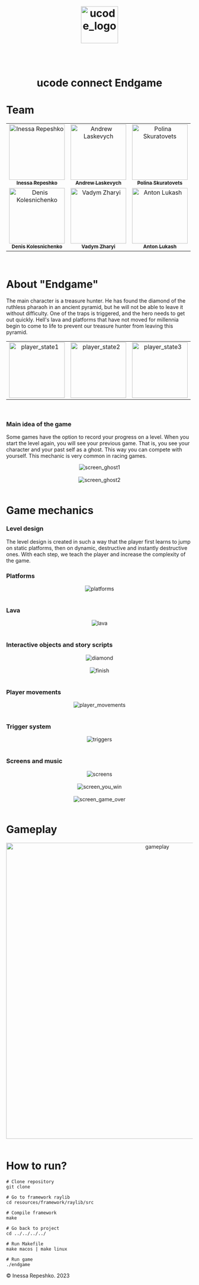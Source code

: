 <head>
    <h1>
        <p align="center">
            <a href="https://ucode.world/en/" target="_blank">
                <img src="https://github.com/InessaRepeshko/InessaRepeshko/blob/main/ucode/ucode_it_academy_logo.svg" height="100px" alt="ucode_logo">
            </a>
        </p><br />
        <p align="center">ucode connect Endgame</p>
    </h1>
</head>



# Team
<div>
    <table width="100%" border="0" cellpadding="1" align="center">  
        <tr>
            <td align="center">
                <a href="https://github.com/InessaRepeshko">
                    <img src="https://avatars.githubusercontent.com/u/80609514?v=4?s=100" width="150px;" alt="Inessa Repeshko"/><br />
                    <sub><b>Inessa Repeshko</b></sub>
                </a><br />
            </td>
            <td align="center">
                <a href="https://github.com/laskevych">
                    <img src="https://avatars.githubusercontent.com/u/29709878?v=4?s=100" width="150px;" alt="Andrew Laskevych"/><br />
                    <sub><b>Andrew Laskevych</b></sub>
                </a><br />
            </td>
            <td align="center">
                <a href="https://github.com/paulyushonke">
                    <img src="https://avatars.githubusercontent.com/u/106449318?v=4?s=100" width="150px;" alt="Polina Skuratovets"/><br />
                    <sub><b>Polina Skuratovets</b></sub>
                </a><br />
            </td>
        </tr>
        <tr>
            <td align="center">
                <a href="https://github.com/Kolesnichenko0">
                     <img src="https://avatars.githubusercontent.com/u/99329524?v=4?s=100" width="150px;" alt="Denis Kolesnichenko"/><br />
                     <sub><b>Denis Kolesnichenko</b></sub>
                </a><br />
            </td>
            <td align="center">
                <a href="https://github.com/vzharyi">
                    <img src="https://avatars.githubusercontent.com/u/119208171?v=4?s=100" width="150px;" alt="Vadym Zharyi"/><br />
                    <sub><b>Vadym Zharyi</b></sub>
                </a><br />
            </td>
            <td align="center">
                <a href="https://github.com/Forzenook">
                    <img src="https://avatars.githubusercontent.com/u/119075422?v=4?s=100" width="150px;" alt="Anton Lukash"/><br />
                    <sub><b>Anton Lukash</b></sub>
                </a><br />
            </td>
        </tr>
    </table>
</div><br />



# About "Endgame"

The main character is a treasure hunter. He has found the diamond of the ruthless pharaoh in an ancient pyramid, but he will not be able to leave it without difficulty. One of the traps is triggered, and the hero needs to get out quickly. Hell's lava and platforms that have not moved for millennia begin to come to life to prevent our treasure hunter from leaving this pyramid.

<div align="center">
    <table width="100%" border="0" cellpadding="0" cellspacing="0" align="center">  
        <tr>
            <td align="center"><img src="https://github.com/InessaRepeshko/ucode-connect-Marathon-C-endgame/blob/main/screens/payer_state1.png" width="150px;" alt="player_state1"/></td>
            <td align="center"><img src="https://github.com/InessaRepeshko/ucode-connect-Marathon-C-endgame/blob/main/screens/payer_state2.png" width="150px;" alt="player_state2"/></td>
            <td align="center"><img src="https://github.com/InessaRepeshko/ucode-connect-Marathon-C-endgame/blob/main/screens/payer_state3.png" width="150px;" alt="player_state3"/></td>
        </tr>
    </table>
</div><br />

### Main idea of the game

Some games have the option to record your progress on a level. When you start the level again, you will see your previous game. That is, you see your character and your past self as a ghost. This way you can compete with yourself. This mechanic is very common in racing games.
<div align="center">
    <img src="https://github.com/InessaRepeshko/ucode-connect-Marathon-C-endgame/blob/main/screens/screen_ghost1.png" alt="screen_ghost1">
</div><br />
<div align="center">
    <img src="https://github.com/InessaRepeshko/ucode-connect-Marathon-C-endgame/blob/main/screens/screen_ghost2.png" alt="screen_ghost2">
</div><br />



# Game mechanics

### Level design

The level design is created in such a way that the player first learns to jump on static platforms, then on dynamic, destructive and instantly destructive ones. With each step, we teach the player and increase the complexity of the game.

### Platforms

<div align="center">
    <img src="https://github.com/InessaRepeshko/ucode-connect-Marathon-C-endgame/blob/main/screens/platforms.gif" alt="platforms">
</div><br />

### Lava

<div align="center">
    <img src="https://github.com/InessaRepeshko/ucode-connect-Marathon-C-endgame/blob/main/screens/lava.gif" alt="lava">
</div><br />

### Interactive objects and story scripts

<div align="center">
    <img src="https://github.com/InessaRepeshko/ucode-connect-Marathon-C-endgame/blob/main/screens/diamond.gif" alt="diamond"><br />
</div><br />
<div align="center">
    <img src="https://github.com/InessaRepeshko/ucode-connect-Marathon-C-endgame/blob/main/screens/finish.gif" alt="finish">
</div><br />

### Player movements

<div align="center">
    <img src="https://github.com/InessaRepeshko/ucode-connect-Marathon-C-endgame/blob/main/screens/player_movements.gif" alt="player_movements">
</div><br />

### Trigger system

<div align="center">
    <img src="https://github.com/InessaRepeshko/ucode-connect-Marathon-C-endgame/blob/main/screens/triggers.png" alt="triggers">
</div><br />

### Screens and music

<div align="center">
    <img src="https://github.com/InessaRepeshko/ucode-connect-Marathon-C-endgame/blob/main/screens/screens.png" alt="screens">
</div><br />
<div align="center">
    <img src="https://github.com/InessaRepeshko/ucode-connect-Marathon-C-endgame/blob/main/screens/screen_you_win.gif" alt="screen_you_win">
</div><br />
<div align="center">
    <img src="https://github.com/InessaRepeshko/ucode-connect-Marathon-C-endgame/blob/main/screens/screen_game_over.gif" alt="screen_game_over">
</div><br />



# Gameplay

<div align="center">
    <a href="https://www.youtube.com/watch?v=AaT908m4VOI" target="_blank">
        <img src="https://img.youtube.com/vi/AaT908m4VOI/0.jpg" height="800px" alt="gameplay">
    </a>
</div><br />


# How to run?
```shell
# Clone repository
git clone

# Go to framework raylib
cd resources/framework/raylib/src
 
# Compile framework
make

# Go back to project
cd ../../../../

# Run Makefile
make macos | make linux

# Run game
./endgame
```



© Inessa Repeshko. 2023
